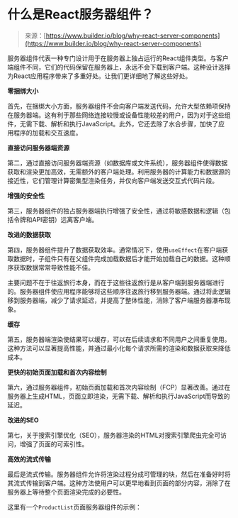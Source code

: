 <!--yml

category: 未分类

date: 2024-05-27 14:44:58

-->

# 什么是React服务器组件？

> 来源：[https://www.builder.io/blog/why-react-server-components](https://www.builder.io/blog/why-react-server-components)

服务器组件代表一种专门设计用于在服务器上独占运行的React组件类型。与客户端组件不同，它们的代码保留在服务器上，永远不会下载到客户端。这种设计选择为React应用程序带来了多重好处。让我们更详细地了解这些好处。

**零捆绑大小**

首先，在捆绑大小方面，服务器组件不会向客户端发送代码，允许大型依赖项保持在服务器端。这有利于那些网络连接较慢或设备性能较差的用户，因为对于这些组件，无需下载、解析和执行JavaScript。此外，它还去除了水合步骤，加快了应用程序的加载和交互速度。

**直接访问服务器端资源**

第二，通过直接访问服务器端资源（如数据库或文件系统），服务器组件使得数据获取和渲染更加高效，无需额外的客户端处理。利用服务器的计算能力和数据源的接近性，它们管理计算密集型渲染任务，并仅向客户端发送交互式代码片段。

**增强的安全性**

第三，服务器组件的独占服务器端执行增强了安全性，通过将敏感数据和逻辑（包括令牌和API密钥）远离客户端。

**改进的数据获取**

第四，服务器组件提升了数据获取效率。通常情况下，使用`useEffect`在客户端获取数据时，子组件只有在父组件完成加载数据后才能开始加载自己的数据。这种顺序获取数据常常导致性能不佳。

主要问题不在于往返旅行本身，而在于这些往返旅行是从客户端到服务器端进行的。服务器组件使应用程序能够将这些顺序往返旅行移到服务器端。通过将此逻辑移到服务器端，减少了请求延迟，并提高了整体性能，消除了客户端服务器瀑布现象。

**缓存**

第五，服务器端渲染使结果可以缓存，可以在后续请求和不同用户之间重复使用。这种方法可以显著提高性能，并通过最小化每个请求所需的渲染和数据获取来降低成本。

**更快的初始页面加载和首次内容绘制**

第六，通过服务器组件，初始页面加载和首次内容绘制（FCP）显著改善。通过在服务器上生成HTML，页面立即渲染，无需下载、解析和执行JavaScript而导致的延迟。

**改进的SEO**

第七，关于搜索引擎优化（SEO），服务器渲染的HTML对搜索引擎爬虫完全可访问，增强了页面的可索引性。

**高效的流式传输**

最后是流式传输。服务器组件允许将渲染过程分成可管理的块，然后在准备好时将其流式传输到客户端。这种方法使用户可以更早地看到页面的部分内容，消除了在服务器上等待整个页面渲染完成的必要性。

这里有一个`ProductList`页面服务器组件的示例：
